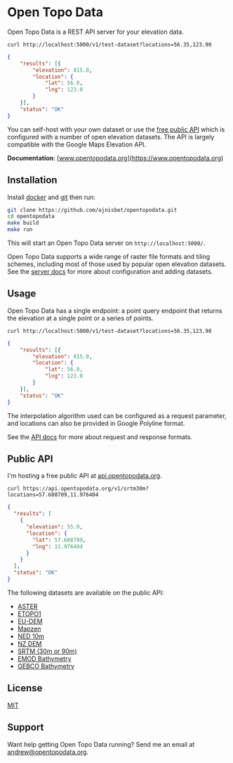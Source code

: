 # Open Topo Data



Open Topo Data is a REST API server for your elevation data. 


```
curl http://localhost:5000/v1/test-dataset?locations=56.35,123.90
```

```json
{
    "results": [{
        "elevation": 815.0,
        "location": {
            "lat": 56.0,
            "lng": 123.0
        }
    }],
    "status": "OK"
}
```


You can self-host with your own dataset or use the [free public API](https://www.opentopodata.org) which is configured with a number of open elevation datasets. The API is largely compatible with the Google Maps Elevation API.

__Documentation__: [www.opentopodata.org](https://www.opentopodata.org)



## Installation

Install [docker](https://docs.docker.com/install/) and [git](https://git-scm.com/book/en/v2/Getting-Started-Installing-Git) then run:

```bash
git clone https://github.com/ajnisbet/opentopodata.git
cd opentopodata
make build
make run
```

This will start an Open Topo Data server on `http://localhost:5000/`. 


Open Topo Data supports a wide range of raster file formats and tiling schemes, including most of those used by popular open elevation datasets. See the [server docs](https://www.opentopodata.org/server.md) for more about configuration and adding datasets.



## Usage

Open Topo Data has a single endpoint: a point query endpoint that returns the elevation at a single point or a series of points.


```
curl http://localhost:5000/v1/test-dataset?locations=56.35,123.90
```

```json
{
    "results": [{
        "elevation": 815.0,
        "location": {
            "lat": 56.0,
            "lng": 123.0
        }
    }],
    "status": "OK"
}
```

The interpolation algorithm used can be configured as a request parameter, and locations can also be provided in Google Polyline format.


See the [API docs](https://www.opentopodata.org/api.md) for more about request and response formats.



## Public API

I'm hosting a free public API at [api.opentopodata.org](https://api.opentopodata.org). 


```
curl https://api.opentopodata.org/v1/srtm30m?locations=57.688709,11.976404
```

```json
{
  "results": [
    {
      "elevation": 55.0, 
      "location": {
        "lat": 57.688709, 
        "lng": 11.976404
      }
    }
  ], 
  "status": "OK"
}
```

The following datasets are available on the public API:

* [ASTER](https://www.opentopodata.org/datasets/aster.md)
* [ETOPO1](https://www.opentopodata.org/datasets/etopo1.md)
* [EU-DEM](https://www.opentopodata.org/datasets/eudem.md)
* [Mapzen](https://www.opentopodata.org/datasets/mapzen.md)
* [NED 10m](https://www.opentopodata.org/datasets/ned.md)
* [NZ DEM](https://www.opentopodata.org/datasets/nzdem.m)
* [SRTM (30m or 90m)](https://www.opentopodata.org/datasets/srtm.md)
* [EMOD Bathymetry](https://www.opentopodata.org/datasets/emod2018.md)
* [GEBCO Bathymetry](https://www.opentopodata.org/datasets/gebco2020.md)




## License
[MIT](https://choosealicense.com/licenses/mit/)


## Support

Want help getting Open Topo Data running? Send me an email at [andrew@opentopodata.org](mailto:andrew@opentopodata.org).




